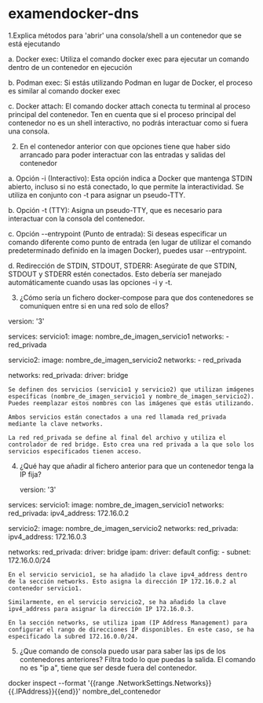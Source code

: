 # examendocker-dns
1.Explica métodos para 'abrir' una consola/shell a un contenedor que se está ejecutando

  a. Docker exec:
    Utiliza el comando docker exec para ejecutar un comando dentro de un contenedor en ejecución

  b. Podman exec:
    Si estás utilizando Podman en lugar de Docker, el proceso es similar al comando docker exec

  c. Docker attach:
    El comando docker attach conecta tu terminal al proceso principal del contenedor. Ten en cuenta que si el proceso principal del contenedor no es un shell interactivo, no podrás interactuar como si fuera una consola.

2. En el contenedor anterior con que opciones tiene que haber sido arrancado para poder interactuar con las entradas y salidas del contenedor

  a. Opción -i (Interactivo):
    Esta opción indica a Docker que mantenga STDIN abierto, incluso si no está conectado, lo que permite la interactividad. Se utiliza en conjunto con -t para asignar un pseudo-TTY.

  b. Opción -t (TTY):
    Asigna un pseudo-TTY, que es necesario para interactuar con la consola del contenedor.

  c. Opción --entrypoint (Punto de entrada):
    Si deseas especificar un comando diferente como punto de entrada (en lugar de utilizar el comando predeterminado definido en la imagen Docker), puedes usar --entrypoint.
    
  d. Redirección de STDIN, STDOUT, STDERR:
    Asegúrate de que STDIN, STDOUT y STDERR estén conectados. Esto debería ser manejado automáticamente cuando usas las opciones -i y -t.

3. ¿Cómo sería un fichero docker-compose para que dos contenedores se comuniquen entre si en una red solo de ellos?

  version: '3'

services:
  servicio1:
    image: nombre_de_imagen_servicio1
    networks:
      - red_privada

  servicio2:
    image: nombre_de_imagen_servicio2
    networks:
      - red_privada

networks:
  red_privada:
    driver: bridge

    Se definen dos servicios (servicio1 y servicio2) que utilizan imágenes específicas (nombre_de_imagen_servicio1 y nombre_de_imagen_servicio2). Puedes reemplazar estos nombres con las imágenes que estás utilizando.

    Ambos servicios están conectados a una red llamada red_privada mediante la clave networks.

    La red red_privada se define al final del archivo y utiliza el controlador de red bridge. Esto crea una red privada a la que solo los servicios especificados tienen acceso.

4. ¿Qué hay que añadir al fichero anterior para que un contenedor tenga la IP fija?

   version: '3'

services:
  servicio1:
    image: nombre_de_imagen_servicio1
    networks:
      red_privada:
        ipv4_address: 172.16.0.2

  servicio2:
    image: nombre_de_imagen_servicio2
    networks:
      red_privada:
        ipv4_address: 172.16.0.3

networks:
  red_privada:
    driver: bridge
    ipam:
      driver: default
      config:
        - subnet: 172.16.0.0/24


    En el servicio servicio1, se ha añadido la clave ipv4_address dentro de la sección networks. Esto asigna la dirección IP 172.16.0.2 al contenedor servicio1.

    Similarmente, en el servicio servicio2, se ha añadido la clave ipv4_address para asignar la dirección IP 172.16.0.3.

    En la sección networks, se utiliza ipam (IP Address Management) para configurar el rango de direcciones IP disponibles. En este caso, se ha especificado la subred 172.16.0.0/24.

5. ¿Que comando de consola puedo usar para saber las ips de los contenedores anteriores? Filtra todo lo que puedas la salida. El comando no es "ip a", tiene que ser desde fuera del contenedor.

  docker inspect --format '{{range .NetworkSettings.Networks}}{{.IPAddress}}{{end}}' nombre_del_contenedor

